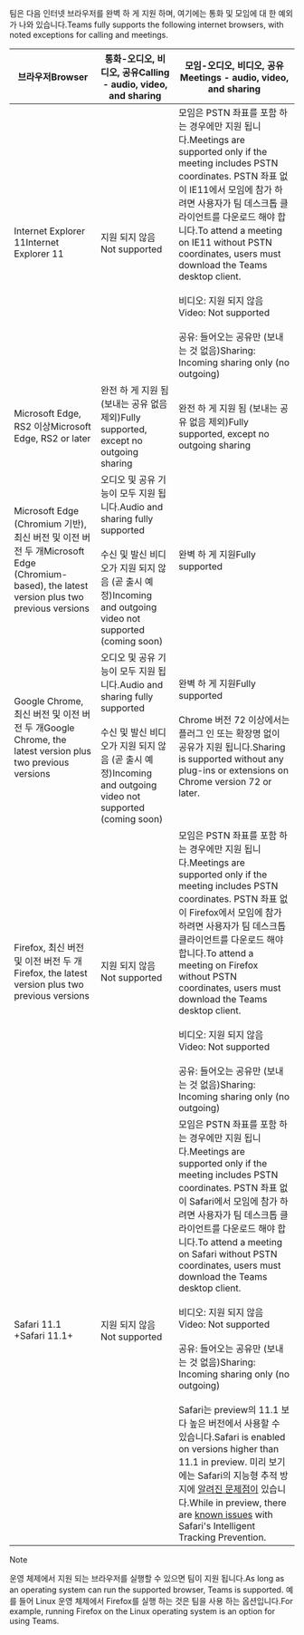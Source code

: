 <span data-ttu-id="c4cce-101">팀은 다음 인터넷 브라우저를 완벽 하 게 지원 하며, 여기에는 통화 및 모임에 대 한 예외가 나와 있습니다.</span><span class="sxs-lookup"><span data-stu-id="c4cce-101">Teams fully supports the following internet browsers, with noted exceptions for calling and meetings.</span></span>


|<span data-ttu-id="c4cce-102">브라우저</span><span class="sxs-lookup"><span data-stu-id="c4cce-102">Browser</span></span>  |<span data-ttu-id="c4cce-103">통화-오디오, 비디오, 공유</span><span class="sxs-lookup"><span data-stu-id="c4cce-103">Calling - audio, video, and sharing</span></span>  |<span data-ttu-id="c4cce-104">모임-오디오, 비디오, 공유</span><span class="sxs-lookup"><span data-stu-id="c4cce-104">Meetings - audio, video, and sharing</span></span>  |
|---------|---------|---------|
|<span data-ttu-id="c4cce-105">Internet Explorer 11</span><span class="sxs-lookup"><span data-stu-id="c4cce-105">Internet Explorer 11</span></span>     |<span data-ttu-id="c4cce-106">지원 되지 않음</span><span class="sxs-lookup"><span data-stu-id="c4cce-106">Not supported</span></span>         |<span data-ttu-id="c4cce-107">모임은 PSTN 좌표를 포함 하는 경우에만 지원 됩니다.</span><span class="sxs-lookup"><span data-stu-id="c4cce-107">Meetings are supported only if the meeting includes PSTN coordinates.</span></span> <span data-ttu-id="c4cce-108">PSTN 좌표 없이 IE11에서 모임에 참가 하려면 사용자가 팀 데스크톱 클라이언트를 다운로드 해야 합니다.</span><span class="sxs-lookup"><span data-stu-id="c4cce-108">To attend a meeting on IE11 without PSTN coordinates, users must download the Teams desktop client.</span></span><br><br><span data-ttu-id="c4cce-109">비디오: 지원 되지 않음</span><span class="sxs-lookup"><span data-stu-id="c4cce-109">Video: Not supported</span></span><br><br><span data-ttu-id="c4cce-110">공유: 들어오는 공유만 (보내는 것 없음)</span><span class="sxs-lookup"><span data-stu-id="c4cce-110">Sharing: Incoming sharing only (no outgoing)</span></span>     |
|<span data-ttu-id="c4cce-111">Microsoft Edge, RS2 이상</span><span class="sxs-lookup"><span data-stu-id="c4cce-111">Microsoft Edge, RS2 or later</span></span>     |<span data-ttu-id="c4cce-112">완전 하 게 지원 됨 (보내는 공유 없음 제외)</span><span class="sxs-lookup"><span data-stu-id="c4cce-112">Fully supported, except no outgoing sharing</span></span>         |<span data-ttu-id="c4cce-113">완전 하 게 지원 됨 (보내는 공유 없음 제외)</span><span class="sxs-lookup"><span data-stu-id="c4cce-113">Fully supported, except no outgoing sharing</span></span>         |
|<span data-ttu-id="c4cce-114">Microsoft Edge (Chromium 기반), 최신 버전 및 이전 버전 두 개</span><span class="sxs-lookup"><span data-stu-id="c4cce-114">Microsoft Edge (Chromium-based), the latest version plus two previous versions</span></span>     | <span data-ttu-id="c4cce-115">오디오 및 공유 기능이 모두 지원 됩니다.</span><span class="sxs-lookup"><span data-stu-id="c4cce-115">Audio and sharing fully supported</span></span> <br><br><span data-ttu-id="c4cce-116">수신 및 발신 비디오가 지원 되지 않음 (곧 출시 예정)</span><span class="sxs-lookup"><span data-stu-id="c4cce-116">Incoming and outgoing video not supported (coming soon)</span></span>    |<span data-ttu-id="c4cce-117">완벽 하 게 지원</span><span class="sxs-lookup"><span data-stu-id="c4cce-117">Fully supported</span></span>         |
|<span data-ttu-id="c4cce-118">Google Chrome, 최신 버전 및 이전 버전 두 개</span><span class="sxs-lookup"><span data-stu-id="c4cce-118">Google Chrome, the latest version plus two previous versions</span></span>       |<span data-ttu-id="c4cce-119">오디오 및 공유 기능이 모두 지원 됩니다.</span><span class="sxs-lookup"><span data-stu-id="c4cce-119">Audio and sharing fully supported</span></span> <br><br><span data-ttu-id="c4cce-120">수신 및 발신 비디오가 지원 되지 않음 (곧 출시 예정)</span><span class="sxs-lookup"><span data-stu-id="c4cce-120">Incoming and outgoing video not supported (coming soon)</span></span> |<span data-ttu-id="c4cce-121">완벽 하 게 지원</span><span class="sxs-lookup"><span data-stu-id="c4cce-121">Fully supported</span></span> <br> <br><span data-ttu-id="c4cce-122">Chrome 버전 72 이상에서는 플러그 인 또는 확장명 없이 공유가 지원 됩니다.</span><span class="sxs-lookup"><span data-stu-id="c4cce-122">Sharing is supported without any plug-ins or extensions on Chrome version 72 or later.</span></span>       |
|<span data-ttu-id="c4cce-123">Firefox, 최신 버전 및 이전 버전 두 개</span><span class="sxs-lookup"><span data-stu-id="c4cce-123">Firefox, the latest version plus two previous versions</span></span>     |<span data-ttu-id="c4cce-124">지원 되지 않음</span><span class="sxs-lookup"><span data-stu-id="c4cce-124">Not supported</span></span>         |<span data-ttu-id="c4cce-125">모임은 PSTN 좌표를 포함 하는 경우에만 지원 됩니다.</span><span class="sxs-lookup"><span data-stu-id="c4cce-125">Meetings are supported only if the meeting includes PSTN coordinates.</span></span> <span data-ttu-id="c4cce-126">PSTN 좌표 없이 Firefox에서 모임에 참가 하려면 사용자가 팀 데스크톱 클라이언트를 다운로드 해야 합니다.</span><span class="sxs-lookup"><span data-stu-id="c4cce-126">To attend a meeting on Firefox without PSTN coordinates, users must download the Teams desktop client.</span></span><br><br><span data-ttu-id="c4cce-127">비디오: 지원 되지 않음</span><span class="sxs-lookup"><span data-stu-id="c4cce-127">Video: Not supported</span></span><br><br><span data-ttu-id="c4cce-128">공유: 들어오는 공유만 (보내는 것 없음)</span><span class="sxs-lookup"><span data-stu-id="c4cce-128">Sharing: Incoming sharing only (no outgoing)</span></span>     |
|<span data-ttu-id="c4cce-129">Safari 11.1 +</span><span class="sxs-lookup"><span data-stu-id="c4cce-129">Safari 11.1+</span></span>     | <span data-ttu-id="c4cce-130">지원 되지 않음</span><span class="sxs-lookup"><span data-stu-id="c4cce-130">Not supported</span></span>        |<span data-ttu-id="c4cce-131">모임은 PSTN 좌표를 포함 하는 경우에만 지원 됩니다.</span><span class="sxs-lookup"><span data-stu-id="c4cce-131">Meetings are supported only if the meeting includes PSTN coordinates.</span></span> <span data-ttu-id="c4cce-132">PSTN 좌표 없이 Safari에서 모임에 참가 하려면 사용자가 팀 데스크톱 클라이언트를 다운로드 해야 합니다.</span><span class="sxs-lookup"><span data-stu-id="c4cce-132">To attend a meeting on Safari without PSTN coordinates, users must download the Teams desktop client.</span></span><br><br><span data-ttu-id="c4cce-133">비디오: 지원 되지 않음</span><span class="sxs-lookup"><span data-stu-id="c4cce-133">Video: Not supported</span></span><br><br><span data-ttu-id="c4cce-134">공유: 들어오는 공유만 (보내는 것 없음)</span><span class="sxs-lookup"><span data-stu-id="c4cce-134">Sharing: Incoming sharing only (no outgoing)</span></span><br><br><span data-ttu-id="c4cce-135">Safari는 preview의 11.1 보다 높은 버전에서 사용할 수 있습니다.</span><span class="sxs-lookup"><span data-stu-id="c4cce-135">Safari is enabled on versions higher than 11.1 in preview.</span></span> <span data-ttu-id="c4cce-136">미리 보기에는 Safari의 지능형 추적 방지에 [알려진 문제점이](https://support.office.com/article/safari-browser-support-1aac0a7c-35a8-42c1-a7df-f674afe234df) 있습니다.</span><span class="sxs-lookup"><span data-stu-id="c4cce-136">While in preview, there are [known issues](https://support.office.com/article/safari-browser-support-1aac0a7c-35a8-42c1-a7df-f674afe234df) with Safari's Intelligent Tracking Prevention.</span></span>      |


> [!NOTE]
> <span data-ttu-id="c4cce-137">운영 체제에서 지원 되는 브라우저를 실행할 수 있으면 팀이 지원 됩니다.</span><span class="sxs-lookup"><span data-stu-id="c4cce-137">As long as an operating system can run the supported browser, Teams is supported.</span></span> <span data-ttu-id="c4cce-138">예를 들어 Linux 운영 체제에서 Firefox를 실행 하는 것은 팀을 사용 하는 옵션입니다.</span><span class="sxs-lookup"><span data-stu-id="c4cce-138">For example, running Firefox on the Linux operating system is an option for using Teams.</span></span>
